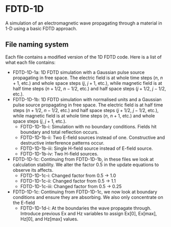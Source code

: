# FDTD-1D
A simulation of an electromagnetic wave propagating through a material in 1-D using a basic FDTD approach.

## File naming system
Each file contains a modified version of the 1D FDTD code. Here is a list of what each file contains:
- FDTD-1D-1a: 1D FDTD simulation with a Gaussian pulse source propagating in free space. The electric field is at whole time steps ($n$, $n + 1$, etc.) and whole space steps ($j$, $j + 1$, etc.), while magnetic field is at half time steps ($n + 1/2$, $n - 1/2$, etc.) and half space steps ($j + 1/2$, $j - 1/2$, etc.).
- FDTD-1D-1b: 1D FDTD simulation with normalised units and a Gaussian pulse source propagating in free space. The electric field is at half time steps ($n + 1/2$, $n - 1/2$, etc.) and half space steps ($j + 1/2$, $j - 1/2$, etc.), while magnetic field is at whole time steps ($n$, $n + 1$, etc.) and whole space steps ($j$, $j + 1$, etc.).
    - FDTD-1D-1b-i: Simulation with no boundary conditions. Fields hit boundary and total reflection occurs.
    - FDTD-1D-1b-ii: Two E-field sources instead of one. Constructive and destructive interference patterns occur.
    - FDTD-1D-1b-iii: Single H-field source instead of E-field source.
    - FDTD-1D-1b-iv: Two H-field sources.
- FDTD-1D-1c: Continuing from FDTD-1D-1b, in these files we look at calculation stability. We alter the factor 0.5 in the update equations to observe its affects.
    - FDTD-1D-1c-i: Changed factor from 0.5 -> 1.0
    - FDTD-1D-1c-ii: Changed factor from 0.5 -> 1.1
    - FDTD-1D-1c-iii: Changed factor from 0.5 -> 0.25
- FDTD-1D-1c: Continuing from FDTD-1D-1c, we now look at boundary conditions and ensure they are absorbing. We also only concentrate on the E-field
    - FDTD-1D-1d-i: At the boundaries the wave propagate through. Introduce previous Ex and Hz variables to assign Ex[0], Ex[max], Hz[0], and Hz[max] values.
